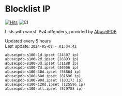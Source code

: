 # Blocklist IP

[![Hits](https://hits.seeyoufarm.com/api/count/incr/badge.svg?url=https%3A%2F%2Fgithub.com%2Fborestad%2Fblocklist-ip%2F&count_bg=%2379C83D&title_bg=%23555555&icon=&icon_color=%23E7E7E7&title=hits&edge_flat=false)](https://hits.seeyoufarm.com)  ![CI](https://img.shields.io/github/workflow/status/borestad/blocklist-ip/CI?style=flat-square)

Lists with worst IPv4 offenders, provided by [AbuseIPDB](https://www.abuseipdb.com/)

<!-- FOOTER-PLACEHOLDER -->
Updated every 5 hours<br>
Last update: `2024-05-08 - 01:04:42`
```
abuseipdb-s100-1d.ipset (24307 ip)
abuseipdb-s100-2d.ipset (28893 ip)
abuseipdb-s100-3d.ipset (31188 ip)
abuseipdb-s100-7d.ipset (36906 ip)
abuseipdb-s100-30d.ipset (56864 ip)
abuseipdb-s100-60d.ipset (81696 ip)
abuseipdb-s100-90d.ipset (103173 ip)
abuseipdb-s100-120d.ipset (125596 ip)
abuseipdb-s100-all.ipset (529788 ip)
```
